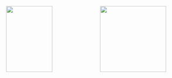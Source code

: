 <div>
   <img height="180em" width="50%" src="https://github-readme-stats.vercel.app/api/top-langs/?username=cristoferleandro&layout=compact&theme=merko"/>
   <img height="180em" src="https://github-readme-stats.vercel.app/api/?username=cristoferleandro&show_icons=true&theme=merko"/>


</div>

